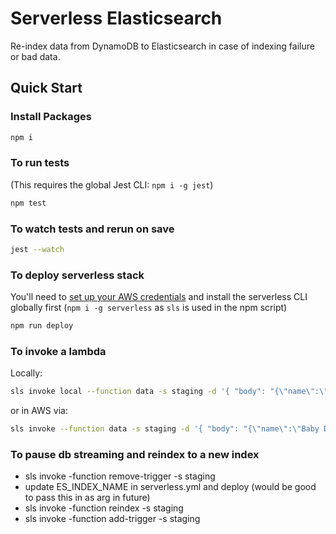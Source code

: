 # Serverless Elasticsearch

Re-index data from DynamoDB to Elasticsearch in case of indexing failure or bad data.

## Quick Start

### Install Packages

```sh
npm i
```

### To run tests

(This requires the global Jest CLI: `npm i -g jest`)

```sh
npm test
```

### To watch tests and rerun on save

```sh
jest --watch
```

### To deploy serverless stack

You'll need to [set up your AWS credentials](https://www.serverless.com/framework/docs/providers/aws/guide/credentials/) and install the serverless CLI globally first (`npm i -g serverless` as `sls` is used in the npm script)

```sh
npm run deploy
```

### To invoke a lambda

Locally:

```sh
sls invoke local --function data -s staging -d '{ "body": "{\"name\":\"Baby Driver\"}"}'
```

or in AWS via:

```sh
sls invoke --function data -s staging -d '{ "body": "{\"name\":\"Baby Driver\"}"}'
```

### To pause db streaming and reindex to a new index

- sls invoke -function remove-trigger -s staging
- update ES_INDEX_NAME in serverless.yml and deploy (would be good to pass this in as arg in future)
- sls invoke -function reindex -s staging
- sls invoke -function add-trigger -s staging
